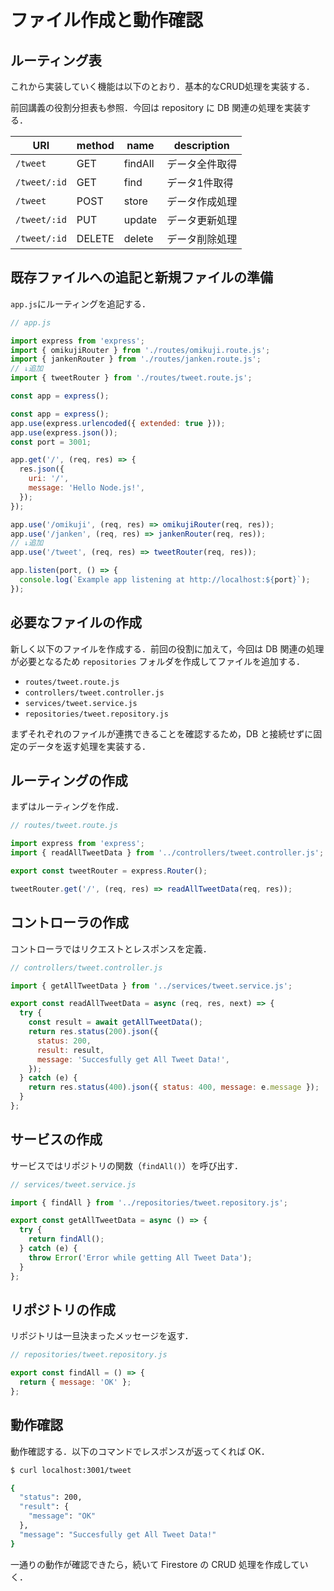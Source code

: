 # ファイル作成と動作確認

## ルーティング表

これから実装していく機能は以下のとおり．基本的なCRUD処理を実装する．

前回講義の役割分担表も参照．今回は repository に DB 関連の処理を実装する．

|URI|method|name|description|
|-|-|-|-|
|`/tweet`|GET|findAll|データ全件取得|
|`/tweet/:id`|GET|find|データ1件取得|
|`/tweet`|POST|store|データ作成処理|
|`/tweet/:id`|PUT|update|データ更新処理|
|`/tweet/:id`|DELETE|delete|データ削除処理|


## 既存ファイルへの追記と新規ファイルの準備

`app.js`にルーティングを追記する．

```js
// app.js

import express from 'express';
import { omikujiRouter } from './routes/omikuji.route.js';
import { jankenRouter } from './routes/janken.route.js';
// ↓追加
import { tweetRouter } from './routes/tweet.route.js';

const app = express();

const app = express();
app.use(express.urlencoded({ extended: true }));
app.use(express.json());
const port = 3001;

app.get('/', (req, res) => {
  res.json({
    uri: '/',
    message: 'Hello Node.js!',
  });
});

app.use('/omikuji', (req, res) => omikujiRouter(req, res));
app.use('/janken', (req, res) => jankenRouter(req, res));
// ↓追加
app.use('/tweet', (req, res) => tweetRouter(req, res));

app.listen(port, () => {
  console.log(`Example app listening at http://localhost:${port}`);
});

```

## 必要なファイルの作成

新しく以下のファイルを作成する．前回の役割に加えて，今回は DB 関連の処理が必要となるため `repositories` フォルダを作成してファイルを追加する．

- `routes/tweet.route.js`
- `controllers/tweet.controller.js`
- `services/tweet.service.js`
- `repositories/tweet.repository.js`

まずそれぞれのファイルが連携できることを確認するため，DB と接続せずに固定のデータを返す処理を実装する．

## ルーティングの作成

まずはルーティングを作成．

```js
// routes/tweet.route.js

import express from 'express';
import { readAllTweetData } from '../controllers/tweet.controller.js';

export const tweetRouter = express.Router();

tweetRouter.get('/', (req, res) => readAllTweetData(req, res));

```

## コントローラの作成

コントローラではリクエストとレスポンスを定義．

```js
// controllers/tweet.controller.js

import { getAllTweetData } from '../services/tweet.service.js';

export const readAllTweetData = async (req, res, next) => {
  try {
    const result = await getAllTweetData();
    return res.status(200).json({
      status: 200,
      result: result,
      message: 'Succesfully get All Tweet Data!',
    });
  } catch (e) {
    return res.status(400).json({ status: 400, message: e.message });
  }
};

```

## サービスの作成

サービスではリポジトリの関数（`findAll()`）を呼び出す．

```js
// services/tweet.service.js

import { findAll } from '../repositories/tweet.repository.js';

export const getAllTweetData = async () => {
  try {
    return findAll();
  } catch (e) {
    throw Error('Error while getting All Tweet Data');
  }
};

```

## リポジトリの作成

リポジトリは一旦決まったメッセージを返す．

```js
// repositories/tweet.repository.js

export const findAll = () => {
  return { message: 'OK' };
};

```

## 動作確認

動作確認する．以下のコマンドでレスポンスが返ってくれば OK．

```bash
$ curl localhost:3001/tweet

{
  "status": 200,
  "result": {
    "message": "OK"
  },
  "message": "Succesfully get All Tweet Data!"
}

```

一通りの動作が確認できたら，続いて Firestore の CRUD 処理を作成していく．
